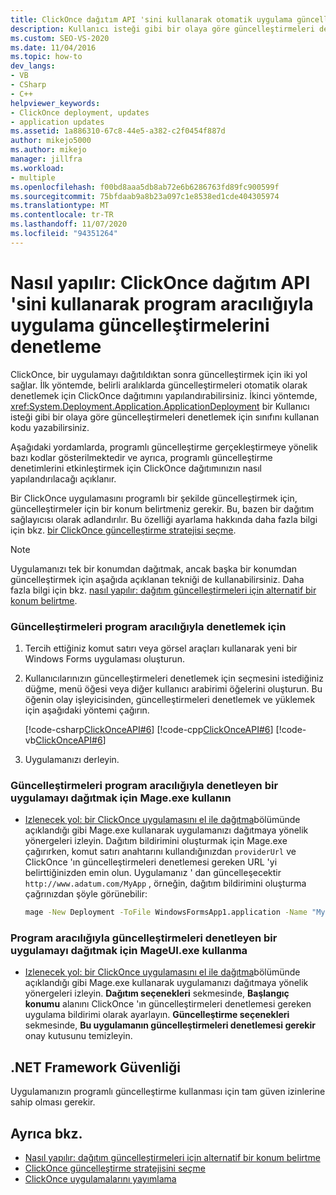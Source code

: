 ```yaml
---
title: ClickOnce dağıtım API 'sini kullanarak otomatik uygulama güncelleştirmeleri
description: Kullanıcı isteği gibi bir olaya göre güncelleştirmeleri denetlemek için ApplicationDeployment sınıfını kullanan ClickOnce 'da kod yazmayı öğrenin.
ms.custom: SEO-VS-2020
ms.date: 11/04/2016
ms.topic: how-to
dev_langs:
- VB
- CSharp
- C++
helpviewer_keywords:
- ClickOnce deployment, updates
- application updates
ms.assetid: 1a886310-67c8-44e5-a382-c2f0454f887d
author: mikejo5000
ms.author: mikejo
manager: jillfra
ms.workload:
- multiple
ms.openlocfilehash: f00bd8aaa5db8ab72e6b6286763fd89fc900599f
ms.sourcegitcommit: 75bfdaab9a8b23a097c1e8538ed1cde404305974
ms.translationtype: MT
ms.contentlocale: tr-TR
ms.lasthandoff: 11/07/2020
ms.locfileid: "94351264"
---
```

# <a name="how-to-check-for-application-updates-programmatically-using-the-clickonce-deployment-api"></a>Nasıl yapılır: ClickOnce dağıtım API 'sini kullanarak program aracılığıyla uygulama güncelleştirmelerini denetleme
ClickOnce, bir uygulamayı dağıtıldıktan sonra güncelleştirmek için iki yol sağlar. İlk yöntemde, belirli aralıklarda güncelleştirmeleri otomatik olarak denetlemek için ClickOnce dağıtımını yapılandırabilirsiniz. İkinci yöntemde, <xref:System.Deployment.Application.ApplicationDeployment> bir Kullanıcı isteği gibi bir olaya göre güncelleştirmeleri denetlemek için sınıfını kullanan kodu yazabilirsiniz.

 Aşağıdaki yordamlarda, programlı güncelleştirme gerçekleştirmeye yönelik bazı kodlar gösterilmektedir ve ayrıca, programlı güncelleştirme denetimlerini etkinleştirmek için ClickOnce dağıtımınızın nasıl yapılandırılacağı açıklanır.

 Bir ClickOnce uygulamasını programlı bir şekilde güncelleştirmek için, güncelleştirmeler için bir konum belirtmeniz gerekir. Bu, bazen bir dağıtım sağlayıcısı olarak adlandırılır. Bu özelliği ayarlama hakkında daha fazla bilgi için bkz. [bir ClickOnce güncelleştirme stratejisi seçme](../deployment/choosing-a-clickonce-update-strategy.md).

> [!NOTE]
> Uygulamanızı tek bir konumdan dağıtmak, ancak başka bir konumdan güncelleştirmek için aşağıda açıklanan tekniği de kullanabilirsiniz. Daha fazla bilgi için bkz. [nasıl yapılır: dağıtım güncelleştirmeleri için alternatif bir konum belirtme](../deployment/how-to-specify-an-alternate-location-for-deployment-updates.md).

### <a name="to-check-for-updates-programmatically"></a>Güncelleştirmeleri program aracılığıyla denetlemek için

1. Tercih ettiğiniz komut satırı veya görsel araçları kullanarak yeni bir Windows Forms uygulaması oluşturun.

2. Kullanıcılarınızın güncelleştirmeleri denetlemek için seçmesini istediğiniz düğme, menü öğesi veya diğer kullanıcı arabirimi öğelerini oluşturun. Bu öğenin olay işleyicisinden, güncelleştirmeleri denetlemek ve yüklemek için aşağıdaki yöntemi çağırın.

     [!code-csharp[ClickOnceAPI#6](../deployment/codesnippet/CSharp/how-to-check-for-application-updates-programmatically-using-the-clickonce-deployment-api_1.cs)]
     [!code-cpp[ClickOnceAPI#6](../deployment/codesnippet/CPP/how-to-check-for-application-updates-programmatically-using-the-clickonce-deployment-api_1.cpp)]
     [!code-vb[ClickOnceAPI#6](../deployment/codesnippet/VisualBasic/how-to-check-for-application-updates-programmatically-using-the-clickonce-deployment-api_1.vb)]

3. Uygulamanızı derleyin.

### <a name="use-mageexe-to-deploy-an-application-that-checks-for-updates-programmatically"></a>Güncelleştirmeleri program aracılığıyla denetleyen bir uygulamayı dağıtmak için Mage.exe kullanın

- [Izlenecek yol: bir ClickOnce uygulamasını el ile dağıtma](../deployment/walkthrough-manually-deploying-a-clickonce-application.md)bölümünde açıklandığı gibi Mage.exe kullanarak uygulamanızı dağıtmaya yönelik yönergeleri izleyin. Dağıtım bildirimini oluşturmak için Mage.exe çağırırken, komut satırı anahtarını kullandığınızdan `providerUrl` ve ClickOnce 'ın güncelleştirmeleri denetlemesi gereken URL 'yi belirttiğinizden emin olun. Uygulamanız ' dan güncelleşecektir `http://www.adatum.com/MyApp` , örneğin, dağıtım bildirimini oluşturma çağrınızdan şöyle görünebilir:

    ```cmd
    mage -New Deployment -ToFile WindowsFormsApp1.application -Name "My App 1.0" -Version 1.0.0.0 -AppManifest 1.0.0.0\MyApp.manifest -providerUrl http://www.adatum.com/MyApp/MyApp.application
    ```

### <a name="using-mageuiexe-to-deploy-an-application-that-checks-for-updates-programmatically"></a>Program aracılığıyla güncelleştirmeleri denetleyen bir uygulamayı dağıtmak için MageUI.exe kullanma

- [Izlenecek yol: bir ClickOnce uygulamasını el ile dağıtma](../deployment/walkthrough-manually-deploying-a-clickonce-application.md)bölümünde açıklandığı gibi Mage.exe kullanarak uygulamanızı dağıtmaya yönelik yönergeleri izleyin. **Dağıtım seçenekleri** sekmesinde, **Başlangıç konumu** alanını ClickOnce 'ın güncelleştirmeleri denetlemesi gereken uygulama bildirimi olarak ayarlayın. **Güncelleştirme seçenekleri** sekmesinde, **Bu uygulamanın güncelleştirmeleri denetlemesi gerekir** onay kutusunu temizleyin.

## <a name="net-framework-security"></a>.NET Framework Güvenliği
 Uygulamanızın programlı güncelleştirme kullanması için tam güven izinlerine sahip olması gerekir.

## <a name="see-also"></a>Ayrıca bkz.
- [Nasıl yapılır: dağıtım güncelleştirmeleri için alternatif bir konum belirtme](../deployment/how-to-specify-an-alternate-location-for-deployment-updates.md)
- [ClickOnce güncelleştirme stratejisini seçme](../deployment/choosing-a-clickonce-update-strategy.md)
- [ClickOnce uygulamalarını yayımlama](../deployment/publishing-clickonce-applications.md)